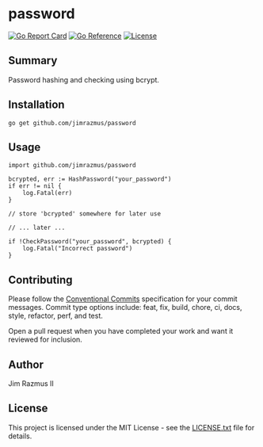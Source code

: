 # password

[![Go Report Card](https://goreportcard.com/badge/github.com/jimrazmus/password)](https://goreportcard.com/report/github.com/jimrazmus/password)
[![Go Reference](https://pkg.go.dev/badge/github.com/jimrazmus/password.svg)](https://pkg.go.dev/github.com/jimrazmus/password)
[![License](http://img.shields.io/:license-mit-blue.svg?style=flat-square)](http://badges.mit-license.org)

## Summary

Password hashing and checking using bcrypt.

## Installation

`go get github.com/jimrazmus/password`

## Usage

```golang
import github.com/jimrazmus/password

bcrypted, err := HashPassword("your_password")
if err != nil {
    log.Fatal(err)
}

// store 'bcrypted' somewhere for later use

// ... later ...

if !CheckPassword("your_password", bcrypted) {
    log.Fatal("Incorrect password")
}
```

## Contributing

Please follow the [Conventional Commits](https://www.conventionalcommits.org/en/v1.0.0/) specification for your commit messages. Commit type options include: feat, fix, build, chore, ci, docs, style, refactor, perf, and test.

Open a pull request when you have completed your work and want it reviewed for inclusion.

## Author

Jim Razmus II

## License

This project is licensed under the MIT License - see the [LICENSE.txt](LICENSE.txt) file for details.
